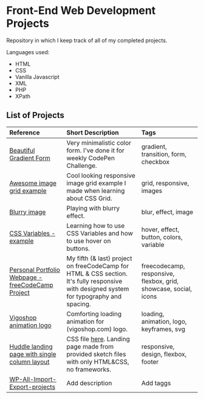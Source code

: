 # Front-End Web Development Projects

Repository in which I keep track of all of my completed projects.

Languages used:
- HTML
- CSS
- Vanilla Javascript
- XML
- PHP
- XPath

## List of Projects

|Reference|Short Description|Tags|
|:--------|:----------------|:----|
|[Beautiful Gradient Form](https://codepen.io/janez33/full/bjVoPx)|Very minimalistic color form. I've done it for weekly CodePen Challenge.|gradient, transition, form, checkbox|
|[Awesome image grid example](https://codepen.io/janez33/full/jQOLvJ)|Cool looking responsive image grid example I made when learning about CSS Grid.|grid, responsive, images|
|[Blurry image](https://codepen.io/janez33/full/gqQjZW)|Playing with blurry effect.|blur, effect, image|
|[CSS Variables - example](https://codepen.io/janez33/full/yEpMxR)|Learning how to use CSS Variables and how to use hover on buttons.|hover, effect, button, colors, variable|
|[Personal Portfolio Webpage - freeCodeCamp Project](https://codepen.io/janez33/full/GXvxqL)|My fifth (& last) project on freeCodeCamp for HTML & CSS section. It's fully responsive with designed system for typography and spacing.|freecodecamp, responsive, flexbox, grid, showcase, social, icons|
|[Vigoshop animation logo](https://codepen.io/janez33/full/ErJQGK)|Comforting loading animation for (vigoshop.com) logo.|loading, animation, logo, keyframes, svg|
|[Huddle landing page with single column layout](https://janez33.github.io/frontend-mentor/hubble-one/)|CSS file [here][1]. Landing page made from provided sketch files with only HTML&CSS, no frameworks.|responsive, design, flexbox, footer|
|[WP-All-Import-Export-projects](https://github.com/janez33/WP-All-Import-Export-projects)|Add description|Add taggs|









[1]: https://janez33.github.io/frontend-mentor/hubble-one/style.css
